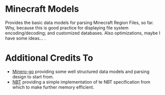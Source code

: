 # Minecraft Models

Provides the basic data models for parsing Minecraft Region Files, so far.
Why, because this is good practice for displaying file system encoding/decoding; and customized databases.
Also optimizations, maybe I have some ideas... .

# Additional Credits To

- [Minero-go](https://github.com/minero/minero-go) providing some well structured data models and parsing design to start from.
- [NBT](https://github.com/FliPPeh/nbt) providing a simple implementation of te NBT specification from which to make further memory efficient.
